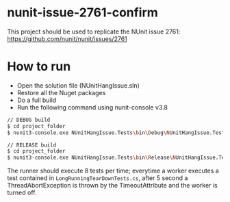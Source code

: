 # nunit-issue-2761-confirm
This project should be used to replicate the NUnit issue 2761: https://github.com/nunit/nunit/issues/2761


# How to run
  - Open the solution file (NUnitHangIssue.sln)
  - Restore all the Nuget packages
  - Do a full build
  - Run the following command using nunit-console v3.8


```sh
// DEBUG build
$ cd project_folder
$ nunit3-console.exe NUnitHangIssue.Tests\bin\Debug\NUnitHangIssue.Tests.dll --workers=8

// RELEASE build
$ cd project_folder
$ nunit3-console.exe NUnitHangIssue.Tests\bin\Release\NUnitHangIssue.Tests.dll --workers=8
```

The runner should execute 8 tests per time; everytime a worker executes a test contained in `LongRunningTearDownTests.cs`, after 5 second a ThreadAbortException is thrown by the TimeoutAttribute and the worker is turned off.
